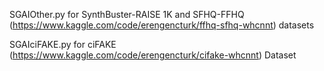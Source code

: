 SGAIOther.py for SynthBuster-RAISE 1K and SFHQ-FFHQ (https://www.kaggle.com/code/erengencturk/ffhq-sfhq-whcnnt) datasets

SGAIciFAKE.py for ciFAKE (https://www.kaggle.com/code/erengencturk/cifake-whcnnt) Dataset
